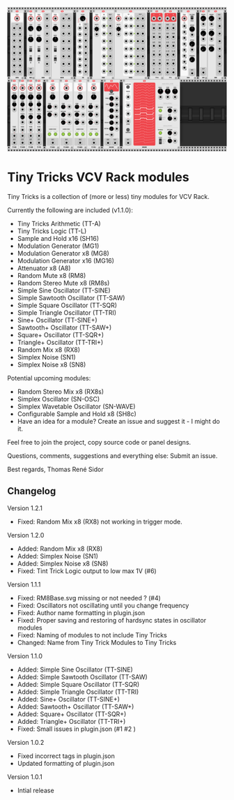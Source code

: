 ![The current modules](https://github.com/thomassidor/tinytricks/blob/master/screenshot.png)

# Tiny Tricks VCV Rack modules


Tiny Tricks is a collection of (more or less) tiny modules for VCV Rack.

Currently the following are included (v1.1.0):
* Tiny Tricks Arithmetic (TT-A)
* Tiny Tricks Logic (TT-L)
* Sample and Hold x16 (SH16)
* Modulation Generator (MG1)
* Modulation Generator x8 (MG8)
* Modulation Generator x16 (MG16)
* Attenuator x8 (A8)
* Random Mute x8 (RM8)
* Random Stereo Mute x8 (RM8s)
* Simple Sine Oscillator (TT-SINE)
* Simple Sawtooth Oscillator (TT-SAW)
* Simple Square Oscillator (TT-SQR)
* Simple Triangle Oscillator (TT-TRI)
* Sine+ Oscillator (TT-SINE+)
* Sawtooth+ Oscillator (TT-SAW+)
* Square+ Oscillator (TT-SQR+)
* Triangle+ Oscillator (TT-TRI+)
* Random Mix x8 (RX8)
* Simplex Noise (SN1)
* Simplex Noise x8 (SN8)

Potential upcoming modules:
* Random Stereo Mix x8 (RX8s)
* Simplex Oscillator (SN-OSC)
* Simplex Wavetable Oscillator (SN-WAVE)
* Configurable Sample and Hold x8 (SH8c)
* Have an idea for a module? Create an issue and suggest it - I might do it.

Feel free to join the project, copy source code or panel designs.

Questions, comments, suggestions and everything else: Submit an issue.

Best regards,
Thomas René Sidor


## Changelog
Version 1.2.1
* Fixed: Random Mix x8 (RX8) not working in trigger mode. 

Version 1.2.0
* Added: Random Mix x8 (RX8)
* Added: Simplex Noise (SN1)
* Added: Simplex Noise x8 (SN8)
* Fixed: Tint Trick Logic output to low max 1V (#6)

Version 1.1.1
* Fixed: RM8Base.svg missing or not needed ? (#4)
* Fixed: Oscillators not oscillating until you change frequency
* Fixed: Author name formatting in plugin.json
* Fixed: Proper saving and restoring of hardsync states in oscillator modules
* Fixed: Naming of modules to not include Tiny Tricks
* Changed: Name from Tiny Trick Modules to Tiny Tricks

Version 1.1.0
* Added: Simple Sine Oscillator (TT-SINE)
* Added: Simple Sawtooth Oscillator (TT-SAW)
* Added: Simple Square Oscillator (TT-SQR)
* Added: Simple Triangle Oscillator (TT-TRI)
* Added: Sine+ Oscillator (TT-SINE+)
* Added: Sawtooth+ Oscillator (TT-SAW+)
* Added: Square+ Oscillator (TT-SQR+)
* Added: Triangle+ Oscillator (TT-TRI+)
* Fixed: Small issues in plugin.json (#1 #2 )

Version 1.0.2
* Fixed incorrect tags in plugin.json
* Updated formatting of plugin.json

Version 1.0.1
* Intial release
